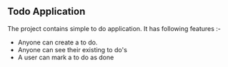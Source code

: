 ## Todo Application

The project contains simple to do application.
 It has following features :-
- Anyone can create a to do.
- Anyone can see their existing to do's
- A user can mark a to do as done 
